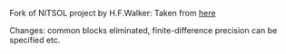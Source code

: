 Fork of NITSOL project by H.F.Walker:
Taken from [here](http://users.wpi.edu/~walker/NITSOL/)

Changes: common blocks eliminated, finite-difference precision can be specified etc.

